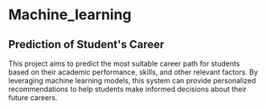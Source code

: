 # Machine_learning
## Prediction of Student's Career
This project aims to predict the most suitable career path for students based on their academic performance, skills, and other relevant factors. By leveraging machine learning models, this system can provide personalized recommendations to help students make informed decisions about their future careers.
